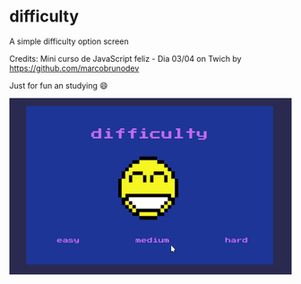 # difficulty
A simple difficulty option screen

Credits: Mini curso de JavaScript feliz - Dia 03/04 on Twich by https://github.com/marcobrunodev

Just for fun an studying :smile:

![](imgs/difficulty.gif)
